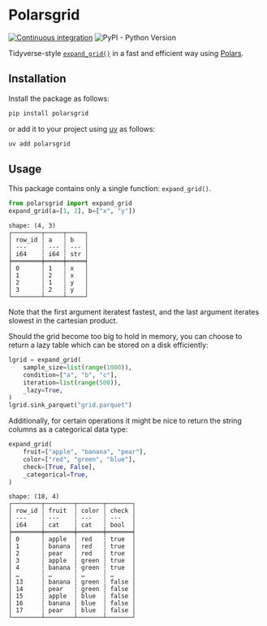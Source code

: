 # Polarsgrid

[![Continuous integration](https://github.com/vankesteren/polarsgrid/actions/workflows/main.yml/badge.svg)](https://github.com/vankesteren/polarsgrid/actions/workflows/main.yml) ![PyPI - Python Version](https://img.shields.io/pypi/pyversions/polarsgrid)

Tidyverse-style [`expand_grid()`](https://tidyr.tidyverse.org/reference/expand_grid.html) in a fast and efficient way using [Polars](https://pola.rs).

## Installation 

Install the package as follows:
```sh
pip install polarsgrid
```

or add it to your project using [uv](https://docs.astral.sh/uv) as follows:
```sh
uv add polarsgrid
```

## Usage

This package contains only a single function: `expand_grid()`.

```py
from polarsgrid import expand_grid
expand_grid(a=[1, 2], b=["x", "y"])
```
```
shape: (4, 3)
┌────────┬─────┬─────┐
│ row_id ┆ a   ┆ b   │
│ ---    ┆ --- ┆ --- │
│ i64    ┆ i64 ┆ str │
╞════════╪═════╪═════╡
│ 0      ┆ 1   ┆ x   │
│ 1      ┆ 2   ┆ x   │
│ 2      ┆ 1   ┆ y   │
│ 3      ┆ 2   ┆ y   │
└────────┴─────┴─────┘
```

Note that the first argument iteratest fastest, and the last argument iterates slowest in the cartesian product.

Should the grid become too big to hold in memory, you can choose to return a lazy table which can be stored on a disk efficiently:

```py
lgrid = expand_grid(
    sample_size=list(range(1000)), 
    condition=["a", "b", "c"], 
    iteration=list(range(500)), 
    _lazy=True,
)
lgrid.sink_parquet("grid.parquet")
```

Additionally, for certain operations it might be nice to return the string columns as a categorical data type:

```py
expand_grid(
    fruit=["apple", "banana", "pear"], 
    color=["red", "green", "blue"], 
    check=[True, False], 
    _categorical=True,
)
```
```
shape: (18, 4)
┌────────┬────────┬───────┬───────┐
│ row_id ┆ fruit  ┆ color ┆ check │
│ ---    ┆ ---    ┆ ---   ┆ ---   │
│ i64    ┆ cat    ┆ cat   ┆ bool  │
╞════════╪════════╪═══════╪═══════╡
│ 0      ┆ apple  ┆ red   ┆ true  │
│ 1      ┆ banana ┆ red   ┆ true  │
│ 2      ┆ pear   ┆ red   ┆ true  │
│ 3      ┆ apple  ┆ green ┆ true  │
│ 4      ┆ banana ┆ green ┆ true  │
│ …      ┆ …      ┆ …     ┆ …     │
│ 13     ┆ banana ┆ green ┆ false │
│ 14     ┆ pear   ┆ green ┆ false │
│ 15     ┆ apple  ┆ blue  ┆ false │
│ 16     ┆ banana ┆ blue  ┆ false │
│ 17     ┆ pear   ┆ blue  ┆ false │
└────────┴────────┴───────┴───────┘
```